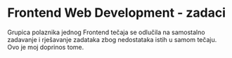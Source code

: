 ﻿# Frontend Web Development - zadaci

Grupica polaznika jednog Frontend tečaja se odlučila na samostalno zadavanje i rješavanje zadataka zbog nedostataka istih u samom tečaju. Ovo je moj doprinos tome.
